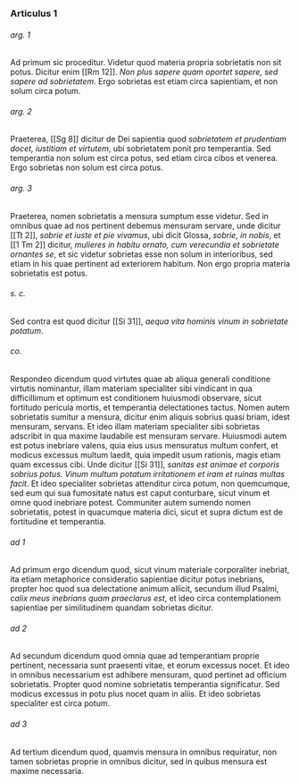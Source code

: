 ### Articulus 1

###### arg. 1
Ad primum sic proceditur. Videtur quod materia propria sobrietatis non sit potus. Dicitur enim [[Rm 12]]. *Non plus sapere quam oportet sapere, sed sapere ad sobrietatem*. Ergo sobrietas est etiam circa sapientiam, et non solum circa potum.

###### arg. 2
Praeterea, [[Sg 8]] dicitur de Dei sapientia quod *sobrietatem et prudentiam docet, iustitiam et virtutem*, ubi sobrietatem ponit pro temperantia. Sed temperantia non solum est circa potus, sed etiam circa cibos et venerea. Ergo sobrietas non solum est circa potus.

###### arg. 3
Praeterea, nomen sobrietatis a mensura sumptum esse videtur. Sed in omnibus quae ad nos pertinent debemus mensuram servare, unde dicitur [[Tt 2]], *sobrie et iuste et pie vivamus*, ubi dicit Glossa, *sobrie, in nobis*, et [[1 Tm 2]] dicitur, *mulieres in habitu ornato, cum verecundia et sobrietate ornantes se*, et sic videtur sobrietas esse non solum in interioribus, sed etiam in his quae pertinent ad exteriorem habitum. Non ergo propria materia sobrietatis est potus.

###### s. c.
Sed contra est quod dicitur [[Si 31]], *aequa vita hominis vinum in sobrietate potatum*.

###### co.
Respondeo dicendum quod virtutes quae ab aliqua generali conditione virtutis nominantur, illam materiam specialiter sibi vindicant in qua difficillimum et optimum est conditionem huiusmodi observare, sicut fortitudo pericula mortis, et temperantia delectationes tactus. Nomen autem sobrietatis sumitur a mensura, dicitur enim aliquis sobrius quasi briam, idest mensuram, servans. Et ideo illam materiam specialiter sibi sobrietas adscribit in qua maxime laudabile est mensuram servare. Huiusmodi autem est potus inebriare valens, quia eius usus mensuratus multum confert, et modicus excessus multum laedit, quia impedit usum rationis, magis etiam quam excessus cibi. Unde dicitur [[Si 31]], *sanitas est animae et corporis sobrius potus. Vinum multum potatum irritationem et iram et ruinas multas facit*. Et ideo specialiter sobrietas attenditur circa potum, non quemcumque, sed eum qui sua fumositate natus est caput conturbare, sicut vinum et omne quod inebriare potest. Communiter autem sumendo nomen sobrietatis, potest in quacumque materia dici, sicut et supra dictum est de fortitudine et temperantia.

###### ad 1
Ad primum ergo dicendum quod, sicut vinum materiale corporaliter inebriat, ita etiam metaphorice consideratio sapientiae dicitur potus inebrians, propter hoc quod sua delectatione animum allicit, secundum illud Psalmi, *calix meus inebrians quam praeclarus est*, et ideo circa contemplationem sapientiae per similitudinem quandam sobrietas dicitur.

###### ad 2
Ad secundum dicendum quod omnia quae ad temperantiam proprie pertinent, necessaria sunt praesenti vitae, et eorum excessus nocet. Et ideo in omnibus necessarium est adhibere mensuram, quod pertinet ad officium sobrietatis. Propter quod nomine sobrietatis temperantia significatur. Sed modicus excessus in potu plus nocet quam in aliis. Et ideo sobrietas specialiter est circa potum.

###### ad 3
Ad tertium dicendum quod, quamvis mensura in omnibus requiratur, non tamen sobrietas proprie in omnibus dicitur, sed in quibus mensura est maxime necessaria.

